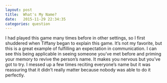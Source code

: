 ```yaml
---
layout: post
title:  What's My Name?
date:   2015-11-29 22:34:35
categories: question
---
```

I had played this game many times before in other settings, so I first shuddered when Tiffany began to explain this game. It’s not my favorite, but this is a great example of fulfilling an expectation in communication. I can see this being applicable in seeing someone you’ve met before and priming your memory to revive the person’s name. It makes you nervous but you’ve got to try. I messed up a few times reciting everyone’s name but it was reassuring that it didn’t really matter because nobody was able to do it perfectly.
